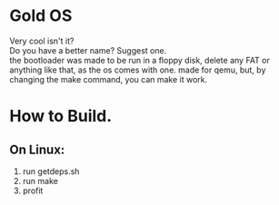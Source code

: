 # Gold OS
Very cool isn't it?  
Do you have a better name? Suggest one.  
the bootloader was made to be run in a floppy disk, delete any FAT or anything like that, as the os comes with one.
made for qemu, but, by changing the make command, you can make it work.

# How to Build.
## On Linux:
1. run getdeps.sh  
2. run make
3. profit

